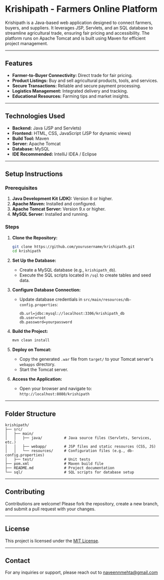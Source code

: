 # Krishipath - Farmers Online Platform

Krishipath is a Java-based web application designed to connect farmers, buyers, and suppliers. It leverages JSP, Servlets, and an SQL database to streamline agricultural trade, ensuring fair pricing and accessibility. The platform runs on Apache Tomcat and is built using Maven for efficient project management.

---

## **Features**
- **Farmer-to-Buyer Connectivity:** Direct trade for fair pricing.
- **Product Listings:** Buy and sell agricultural products, tools, and services.
- **Secure Transactions:** Reliable and secure payment processing.
- **Logistics Management:** Integrated delivery and tracking.
- **Educational Resources:** Farming tips and market insights.

---

## **Technologies Used**
- **Backend:** Java (JSP and Servlets)
- **Frontend:** HTML, CSS, JavaScript (JSP for dynamic views)
- **Build Tool:** Maven
- **Server:** Apache Tomcat
- **Database:** MySQL
- **IDE Recommended:** IntelliJ IDEA / Eclipse

---

## **Setup Instructions**

### Prerequisites
1. **Java Development Kit (JDK):** Version 8 or higher.
2. **Apache Maven:** Installed and configured.
3. **Apache Tomcat Server:** Version 9.x or higher.
4. **MySQL Server:** Installed and running.

### Steps
1. **Clone the Repository:**
   ```bash
   git clone https://github.com/yourusername/krishipath.git
   cd krishipath
   ```

2. **Set Up the Database:**
   - Create a MySQL database (e.g., `krishipath_db`).
   - Execute the SQL scripts located in `/sql` to create tables and seed data.

3. **Configure Database Connection:**
   - Update database credentials in `src/main/resources/db-config.properties`:
     ```properties
     db.url=jdbc:mysql://localhost:3306/krishipath_db
     db.user=root
     db.password=yourpassword
     ```

4. **Build the Project:**
   ```bash
   mvn clean install
   ```

5. **Deploy on Tomcat:**
   - Copy the generated `.war` file from `target/` to your Tomcat server's `webapps` directory.
   - Start the Tomcat server.

6. **Access the Application:**
   - Open your browser and navigate to:  
     `http://localhost:8080/krishipath`

---

## **Folder Structure**
```plaintext
krishipath/
├── src/
│   ├── main/
│   │   ├── java/          # Java source files (Servlets, Services, etc.)
│   │   ├── webapp/        # JSP files and static resources (CSS, JS)
│   │   └── resources/     # Configuration files (e.g., db-config.properties)
│   ├── test/              # Unit tests
├── pom.xml                # Maven build file
├── README.md              # Project documentation
└── sql/                   # SQL scripts for database setup
```

---

## **Contributing**
Contributions are welcome! Please fork the repository, create a new branch, and submit a pull request with your changes.

---

## **License**
This project is licensed under the [MIT License](LICENSE).

---

## **Contact**
For any inquiries or support, please reach out to naveennmehta@gmail.com
